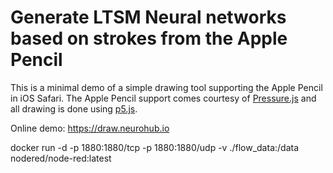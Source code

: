 # Generate LTSM Neural networks based on strokes from the Apple Pencil

This is a minimal demo of a simple drawing tool supporting the Apple Pencil in iOS Safari. The Apple Pencil support comes courtesy of [Pressure.js](https://pressurejs.com/) and all drawing is done using [p5.js](https://p5js.org).

Online demo: https://draw.neurohub.io

docker run -d -p 1880:1880/tcp -p 1880:1880/udp -v ./flow_data:/data nodered/node-red:latest

